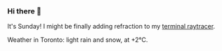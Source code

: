 ### Hi there :wave:

It's Sunday! I might be finally adding refraction to my [terminal raytracer](https://github.com/bewuethr/bash-raytracer).

Weather in Toronto: light rain and snow, at +2°C.
